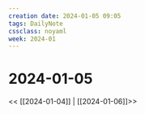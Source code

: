 ```yaml
---
creation date: 2024-01-05 09:05
tags: DailyNote
cssclass: noyaml
week: 2024-01
---
```


# 2024-01-05

<< [[2024-01-04]] | [[2024-01-06]]>>

